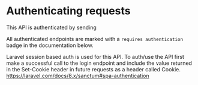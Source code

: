 # Authenticating requests

This API is authenticated by sending 

All authenticated endpoints are marked with a `requires authentication` badge in the documentation below.

Laravel session based auth is used for this API. To auth/use the API first make a successful call to the login endpoint and include the value returned in the Set-Cookie header in future requests as a header called Cookie. https://laravel.com/docs/8.x/sanctum#spa-authentication
